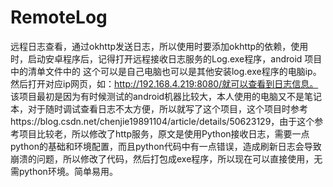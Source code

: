 # RemoteLog
远程日志查看，通过okhttp发送日志，所以使用时要添加okhttp的依赖，使用时，启动安卓程序后，记得打开远程接收日志服务的Log.exe程序，android 项目中的清单文件中的 这个可以是自己电脑也可以是其他安装log.exe程序的电脑ip。然后打开对应ip网页，如：http://192.168.4.219:8080/就可以查看到日志信息。 该项目最初是因为有时候测试的android机器比较大，本人使用的电脑又不是笔记本，对于随时调试查看日志不太方便，所以就写了这个项目，这个项目时参考https://blog.csdn.net/chenjie19891104/article/details/50623129，由于这个参考项目比较老，所以修改了http服务，原文是使用Python接收日志，需要一点python的基础和环境配置，而且python代码中有一点错误，造成刷新日志会导致崩溃的问题，所以修改了代码，然后打包成exe程序，所以现在可以直接使用，无需python环境。简单易用。
